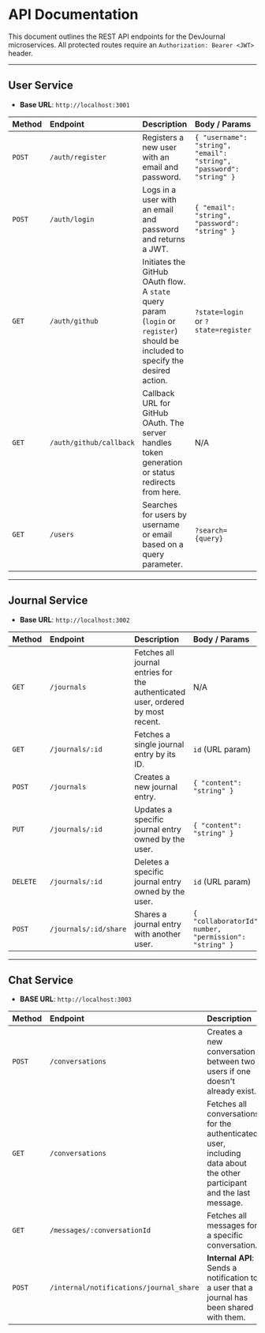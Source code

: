 # API Documentation

This document outlines the REST API endpoints for the DevJournal microservices. All protected routes require an `Authorization: Bearer <JWT>` header.

---

## User Service

-   **Base URL**: `http://localhost:3001`

| Method | Endpoint                | Description                                                                                                                            | Body / Params                                                                 | Protected |
| :----- | :---------------------- | :------------------------------------------------------------------------------------------------------------------------------------- | :---------------------------------------------------------------------------- | :-------- |
| `POST` | `/auth/register`        | Registers a new user with an email and password.                                                                                       | `{ "username": "string", "email": "string", "password": "string" }`           | No        |
| `POST` | `/auth/login`           | Logs in a user with an email and password and returns a JWT.                                                                           | `{ "email": "string", "password": "string" }`                                 | No        |
| `GET`  | `/auth/github`          | Initiates the GitHub OAuth flow. A `state` query param (`login` or `register`) should be included to specify the desired action.       | `?state=login` or `?state=register`                                           | No        |
| `GET`  | `/auth/github/callback` | Callback URL for GitHub OAuth. The server handles token generation or status redirects from here.                                        | N/A                                                                           | No        |
| `GET`  | `/users`                | Searches for users by username or email based on a query parameter.                                                                    | `?search={query}`                                                             | Yes       |

---

## Journal Service

-   **Base URL**: `http://localhost:3002`

| Method   | Endpoint                | Description                                                                 | Body / Params                                           | Protected |
| :------- | :---------------------- | :-------------------------------------------------------------------------- | :------------------------------------------------------ | :-------- |
| `GET`    | `/journals`         | Fetches all journal entries for the authenticated user, ordered by most recent. | N/A                                                     | Yes       |
| `GET`    | `/journals/:id`     | Fetches a single journal entry by its ID.                                     | `id` (URL param)                                        | Yes       |
| `POST`   | `/journals`         | Creates a new journal entry.                                                | `{ "content": "string" }`                               | Yes       |
| `PUT`    | `/journals/:id`     | Updates a specific journal entry owned by the user.                         | `{ "content": "string" }`                               | Yes       |
| `DELETE` | `/journals/:id`     | Deletes a specific journal entry owned by the user.                         | `id` (URL param)                                        | Yes       |
| `POST`   | `/journals/:id/share` | Shares a journal entry with another user.                                   | `{ "collaboratorId": number, "permission": "string" }`  | Yes       |

---

## Chat Service

-   **BASE URL**: `http://localhost:3003`

| Method | Endpoint                                | Description                                                                                             | Body / Params                                                         | Protected |
| :----- | :-------------------------------------- | :------------------------------------------------------------------------------------------------------ | :-------------------------------------------------------------------- | :-------- |
| `POST` | `/conversations`                        | Creates a new conversation between two users if one doesn't already exist.                              | `{ "user1Id": number, "user2Id": number }`                            | Yes       |
| `GET`  | `/conversations`                        | Fetches all conversations for the authenticated user, including data about the other participant and the last message. | N/A                                                                   | Yes       |
| `GET`  | `/messages/:conversationId`             | Fetches all messages for a specific conversation.                                                       | `conversationId` (URL param)                                          | Yes       |
| `POST` | `/internal/notifications/journal_share` | **Internal API**: Sends a notification to a user that a journal has been shared with them.              | `{ "sharerId": number, "recipientId": number, "journalId": number }`  | Yes       |
